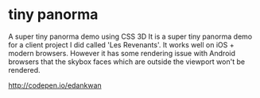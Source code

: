 tiny panorma
===================

A super tiny panorma demo using CSS 3D
It is a super tiny panorma demo for a client project I did called 'Les Revenants'. It works well on iOS + modern browsers. However it has some rendering issue with Android browsers that the skybox faces which are outside the viewport won't be rendered.

http://codepen.io/edankwan